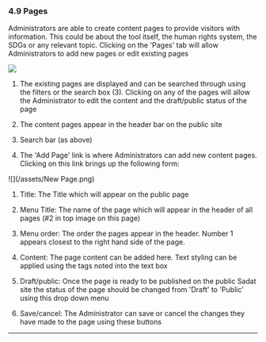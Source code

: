 ### 4.9 Pages

Administrators are able to create content pages to provide visitors with information. This could be about the tool itself, the human rights system, the SDGs or any relevant topic. Clicking on the 'Pages' tab will allow Administrators to add new pages or edit existing pages

![](/assets/Pages.png)

1. The existing pages are displayed and can be searched through using the filters or the search box \(3\). Clicking on any of the pages will allow the Administrator to edit the content and the draft/public status of the page

2. The content pages appear in the header bar on the public site

3. Search bar \(as above\)

4. The 'Add Page'  link is where Administrators can add new content pages. Clicking on this link brings up the following form:

![](/assets/New Page.png)

1. Title: The Title which will appear on the public page

2. Menu Title: The name of the page which will appear in the header of all pages \(\#2 in top image on this page\)

3. Menu order: The order the pages appear in the header. Number 1 appears closest to the right hand side of the page.

4. Content: The page content can be added here. Text styling can be applied using the tags noted into the text box

5. Draft/public: Once the page is ready to be published on the public Sadat site the status of the page should be changed from 'Draft' to 'Public' using this drop down menu

6. Save/cancel: The Administrator can save or cancel the changes they have made to the page using these buttons

---



